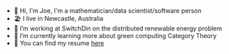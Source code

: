 - 👋 Hi, I'm Joe, I'm a mathematician/data scientist/software person
- 🏖️ I live in Newcastle, Australia
- 🔭 I’m working at SwitchDin on the distributed renewable energy problem
- 🌱 I’m currently learning more about green computing Category Theory
- 📖 You can find my resume [here](https://github.com/joegurr/resume/blob/main/resume.pdf)
